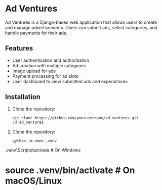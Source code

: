 # Ad Ventures

Ad Ventures is a Django-based web application that allows users to create and manage advertisements. Users can submit ads, select categories, and handle payments for their ads.

## Features

- User authentication and authorization
- Ad creation with multiple categories
- Image upload for ads
- Payment processing for ad slots
- User dashboard to view submitted ads and expenditures

## Installation

1. Clone the repository:
   ```sh
   git clone https://github.com/yourusername/ad_ventures.git
   cd ad_ventures

2. Clone the repository:
   ```
   python -m venv .venv
.venv\Scripts\activate  # On Windows
# source .venv/bin/activate  # On macOS/Linux